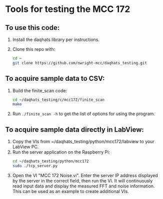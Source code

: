 # Tools for testing the MCC 172

## To use this code:
1. Install the daqhats library per instructions.
2. Clone this repo with:
   
   ```sh
   cd ~
   git clone https://github.com/nwright-mcc/daqhats_testing.git
   ```

## To acquire sample data to CSV:
1. Build the finite_scan code:
   ```sh
   cd ~/daqhats_testing/c/mcc172/finite_scan
   make
   ```
2. Run `./finite_scan -h` to get the list of options for using the program.

## To acquire sample data directly in LabView:
1. Copy the VIs from ~/daqhats_testing/python/mcc172/labview to your LabView PC.
2. Run the server application on the Raspberry Pi:
   ```sh
   cd ~/daqhats_testing/python/mcc172
   sudo ./tcp_server.py
   ```
2. Open the VI "MCC 172 Noise.vi".  Enter the server IP address displayed by the 
   server in the correct field, then run the VI.  It will continuously read input
   data and display the measured FFT and noise information.  This can be used as
   an example to create additional VIs.
